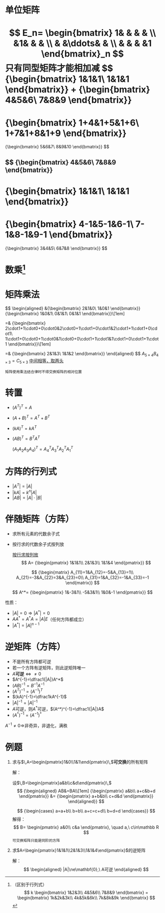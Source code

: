 # 单位矩阵
$$
E_n=
\begin{bmatrix}
1& & & & \\
&1& & & \\
& &\ddots& & \\
& & & &1
\end{bmatrix}_n
$$
只有同型矩阵才能相加减
$$
{\begin{bmatrix}
1&1&1\\
1&1&1
\end{bmatrix}}
+
{\begin{bmatrix}
4&5&6\\
7&8&9
\end{bmatrix}}
=
{\begin{bmatrix}
1+4&1+5&1+6\\
1+7&1+8&1+9
\end{bmatrix}}
=
{\begin{bmatrix}
5&6&7\\
8&9&10
\end{bmatrix}}
$$

$$
{\begin{bmatrix}
4&5&6\\
7&8&9
\end{bmatrix}}
-
{\begin{bmatrix}
1&1&1\\
1&1&1
\end{bmatrix}}
=
{\begin{bmatrix}
4-1&5-1&6-1\\
7-1&8-1&9-1
\end{bmatrix}}
=
{\begin{bmatrix}
3&4&5\\
6&7&8
\end{bmatrix}}
$$
# 数乘[^1]
[^1]:（区别于行列式）
$$
k
\begin{bmatrix}
1&2&3\\
4&5&6\\
7&8&9
\end{bmatrix}
=
\begin{bmatrix}
1k&2k&3k\\
4k&5k&6k\\
7k&8k&9k
\end{bmatrix}
$$
# 矩阵乘法
$$
\begin{aligned}
&{\begin{bmatrix}
2&1&0\\
1&0&1
\end{bmatrix}}
{\begin{bmatrix}
1&0&1\\
0&1&1\\
0&1&1
\end{bmatrix}}\\[1em]

=&
{\begin{bmatrix}
2\cdot1+1\cdot0+0\cdot0&2\cdot0+1\cdot1+0\cdot1&2\cdot1+1\cdot1+0\cdot1\\
1\cdot1+0\cdot0+1\cdot0&1\cdot0+0\cdot1+1\cdot1&1\cdot1+0\cdot1+1\cdot1
\end{bmatrix}}\\[1em]

=&
{\begin{bmatrix}
2&1&3\\
1&1&2
\end{bmatrix}}
\end{aligned}
$$
$A_{5\times4}B_{4\times3}=C_{5\times3}$	<u>中间相等，取两头</u>

`矩阵使用乘法结合律时不得交换矩阵的相对位置`

# 转置

* $(A^T)^T=A$

* $(A+B)^T=A^T+B^T$

* $(kA)^T=kA^T$

* $(AB)^T=B^TA^T$

  $(A_1A_2A_3A_4)^T=A_4^TA_3^TA_2^TA_1^T$

# 方阵的行列式

* $|A^T|=|A|$
* $|kA|=k^n|A|$
* $|AB|=|A|\cdot|B|$

# 伴随矩阵（方阵）

* 求所有元素的代数余子式

* 按行求的代数余子式按列放

   <u>按行求按列放</u>
$$
A=
{\begin{pmatrix}
1&1&1\\
2&1&3\\
1&1&4
\end{pmatrix}}
$$

$$
{\begin{matrix}
A_{11}=1&A_{12}=-5&A_{13}=1\\
A_{21}=-3&A_{22}=3&A_{23}=0\\
A_{31}=1&A_{32}=-1&A_{33}=-1
\end{matrix}}
$$

$$
A^*=
{\begin{pmatrix}
1&-3&1\\
-5&3&1\\
1&0&-1
\end{pmatrix}}
$$

性质：
* $|A|=0\Longrightarrow|A^*|=0$
* $AA^*=A^*A=|A|E$（任何方阵都成立）
* $|A^*|=|A|^{n-1}$

# 逆矩阵（方阵）

* 不是所有方阵都可逆
* 若一个方阵有逆矩阵，则此逆矩阵唯一
* $A\mathbf{可逆}\Longleftrightarrow\ne0$
* $A^{-1}=\dfrac1{|A|}A^*$
* $(AB)^{-1}=B^{-1}A^{-1}$
* $(A^T)^{-1}=(A^{-1})^T$
* $(kA)^{-1}=\dfrac1kA^{-1}$
* $|A|^{-1}=|A|^{-1}$
* $A$可逆，则$A^*$可逆，$(A^*)^{-1}=\dfrac1{|A|}A$
* $(A^*)^{-1}=(A^{-1})^*$

$A^{-1}\ne0\Longrightarrow$非奇异，非退化，满秩


# 例题
1. 求与$\,A=\begin{pmatrix}1&0\\1&1\end{pmatrix}\,$**可交换**的所有矩阵

   解：

   设$\,B=\begin{pmatrix}a&b\\c&d\end{pmatrix}\,$
   $$
	{\begin{aligned}
	AB&=BA\\[1em]
	{\begin{pmatrix}
	a&b\\
	a+c&b+d
	\end{pmatrix}}
	&=
	{\begin{pmatrix}
	a+b&b\\
	c+d&d
	\end{pmatrix}}
	\end{aligned}}
   $$

   $$
	{\begin{cases}
	a=a+b\\
	b=b\\
	a+c=c+d\\
	b+d=d
	\end{cases}}
   $$
   解得：
   $$
   B=
   \begin{pmatrix}
   a&0\\
   c&a
   \end{pmatrix},
   \quad a,\ c\in\mathbb R
   $$
   `可交换矩阵只能是同阶的方阵`

2. 求$A=\begin{pmatrix}1&1&1\\2&1&3\\1&1&4\end{pmatrix}$的逆矩阵

   解：
   $$
   \begin{aligned}
   |A|\ne\mathbf{0},\ A可逆
   \end{aligned}
   $$

